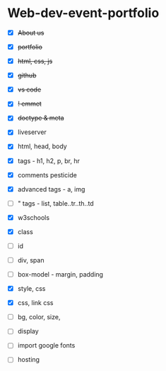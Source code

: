 # Web-dev-event-portfolio

- [x] ~~About us~~
- [x]  ~~portfolio~~
- [x] ~~html, css, js~~
- [x] ~~github~~
- [x] ~~vs code~~
- [x] ~~! emmet~~
- [x] ~~doctype & meta~~
- [x] liveserver
- [x] html, head, body
- [x] tags - h1, h2, p, br, hr
- [x] comments
pesticide
- [x] advanced tags - a, img
 - [ ]   "     tags - list, table..tr..th..td
- [x] w3schools
- [x] class
- [ ] id
- [ ] div, span
- [ ] box-model - margin, padding

- [x] style, css
- [x] css, link css
- [ ] bg, color, size, 
- [ ] display
- [ ] import google fonts

- [ ] hosting
